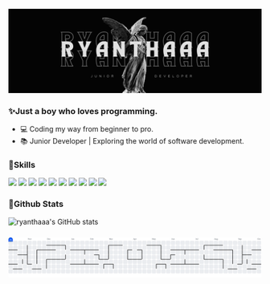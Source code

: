 <!--
**ryanthaaa/ryanthaaa** is a ✨ _special_ ✨ repository because its `README.md` (this file) appears on your GitHub profile.

Here are some ideas to get you started:

- 🔭 I’m currently working on ...
- 🌱 I’m currently learning ...
- 👯 I’m looking to collaborate on ...
- 🤔 I’m looking for help with ...
- 💬 Ask me about ...
- 📫 How to reach me: ...
- 😄 Pronouns: ...
- ⚡ Fun fact: ...
-->

![ryanthaaa](img/header3.png)
### ✨Just a boy who loves programming.
- 💻 Coding my way from beginner to pro.
- 📚 Junior Developer | Exploring the world of software development.

### 📒Skills
<img src="https://img.shields.io/badge/HTML5-E34F26?style=for-the-badge&logo=html5&logoColor=white" /> <img src="https://img.shields.io/badge/CSS3-1572B6?style=for-the-badge&logo=css3&logoColor=white" /> <img src="https://img.shields.io/badge/JavaScript-323330?style=for-the-badge&logo=javascript&logoColor=F7DF1E" /> <img src="https://img.shields.io/badge/PHP-777BB4?style=for-the-badge&logo=php&logoColor=white" /> <img src="https://img.shields.io/badge/C%2B%2B-00599C?style=for-the-badge&logo=c%2B%2B&logoColor=white" /> <img src="https://img.shields.io/badge/MySQL-005C84?style=for-the-badge&logo=mysql&logoColor=white" /> <img src="https://img.shields.io/badge/Bootstrap-563D7C?style=for-the-badge&logo=bootstrap&logoColor=white" /> <img src="https://img.shields.io/badge/Xampp-F37623?style=for-the-badge&logo=xampp&logoColor=white" /> <img src="https://img.shields.io/badge/Discord-5865F2?style=for-the-badge&logo=discord&logoColor=white" /> <img src="https://img.shields.io/badge/VSCode-0078D4?style=for-the-badge&logo=visual%20studio%20code&logoColor=white" />


### 🗿Github Stats
![ryanthaaa's GitHub stats](https://github-readme-stats.vercel.app/api?username=ryanthaaa&show_icons=true&theme=midnight-purple)

###

<picture>
  <source media="(prefers-color-scheme: dark)" srcset="https://raw.githubusercontent.com/ryanthaaa/ryanthaaa/output/pacman-contribution-graph-dark.svg">
  <source media="(prefers-color-scheme: light)" srcset="https://raw.githubusercontent.com/ryanthaaa/ryanthaaa/output/pacman-contribution-graph.svg">
  <img alt="pacman contribution graph" src="https://raw.githubusercontent.com/ryanthaaa/ryanthaaa/output/pacman-contribution-graph.svg">
</picture>

###
